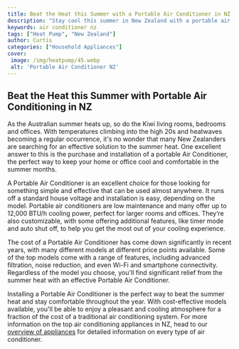 ```yaml
---
title: Beat the Heat this Summer with a Portable Air Conditioner in NZ
description: "Stay cool this summer in New Zealand with a portable air conditioner Learn about the benefits of investing in one for your home or office and the different options available"
keywords: air conditioner nz
tags: ["Heat Pump", "New Zealand"]
author: Curtis
categories: ["Household Appliances"]
cover: 
 image: /img/heatpump/45.webp
 alt: 'Portable Air Conditioner NZ'
---
```

## Beat the Heat this Summer with Portable Air Conditioning in NZ

As the Australian summer heats up, so do the Kiwi living rooms, bedrooms and offices. With temperatures climbing into the high 20s and heatwaves becoming a regular occurrence, it's no wonder that many New Zealanders are searching for an effective solution to the summer heat. One excellent answer to this is the purchase and installation of a portable Air Conditioner, the perfect way to keep your home or office cool and comfortable in the summer months.

A Portable Air Conditioner is an excellent choice for those looking for something simple and effective that can be used almost anywhere. It runs off a standard house voltage and installation is easy, depending on the model. Portable air conditioners are low maintenance and many offer up to 12,000 BTU/h cooling power, perfect for larger rooms and offices. They’re also customizable, with some offering additional features, like timer mode and auto shut off, to help you get the most out of your cooling experience.

The cost of a Portable Air Conditioner has come down significantly in recent years, with many different models at different price points available. Some of the top models come with a range of features, including advanced filtration, noise reduction, and even Wi-Fi and smartphone connectivity. Regardless of the model you choose, you'll find significant relief from the summer heat with an effective Portable Air Conditioner. 

Installing a Portable Air Conditioner is the perfect way to beat the summer heat and stay comfortable throughout the year. With cost-effective models available, you'll be able to enjoy a pleasant and cooling atmosphere for a fraction of the cost of a traditional air conditioning system. For more information on the top air conditioning appliances in NZ, head to our [overview of appliances](./pages/appliance-overview) for detailed information on every type of air conditioner.
